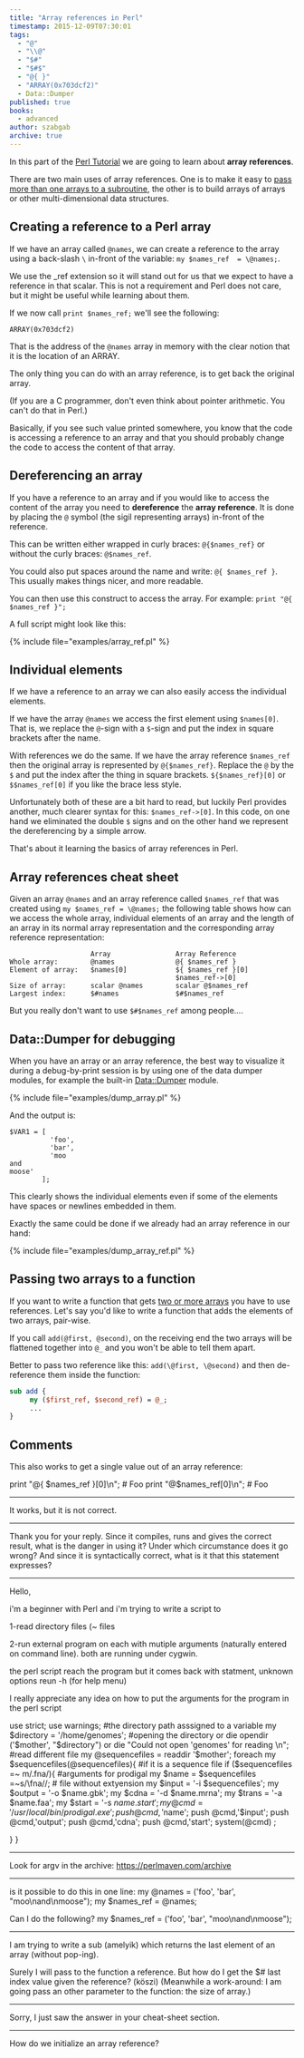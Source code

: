 ```yaml
---
title: "Array references in Perl"
timestamp: 2015-12-09T07:30:01
tags:
  - "@"
  - "\\@"
  - "$#"
  - "$#$"
  - "@{ }"
  - "ARRAY(0x703dcf2)"
  - Data::Dumper
published: true
books:
  - advanced
author: szabgab
archive: true
---
```



In this part of the [Perl Tutorial](/perl-tutorial)
we are going to learn about <b>array references</b>.


There are two main uses of array references. One is to make it easy
to [pass more than one arrays to a subroutine](/passing-two-arrays-to-a-function),
the other is to build arrays of arrays or other multi-dimensional data structures.

## Creating a reference to a Perl array

If we have an array called `@names`, we can create a reference
to the array using a back-slash `\` in-front of the variable:
`my $names_ref  = \@names;`.

We use the _ref extension so it will stand out for us
that we expect to have a reference in that scalar. This
is not a requirement and Perl does not care,
but it might be useful while learning about them.

If we now call `print $names_ref;` we'll see the following:

```
ARRAY(0x703dcf2)
```

That is the address of the `@names` array in memory
with the clear notion that it is the location of an ARRAY.

The only thing you can do with an array reference, is to get back the original
array.

(If you are a C programmer, don't even think about pointer arithmetic.
You can't do that in Perl.)

Basically, if you see such value printed somewhere, you know that
the code is accessing a reference to an array and that you should probably
change the code to access the content of that array.


## Dereferencing an array

If you have a reference to an array and if you would like to access
the content of the array you need to <b>dereference</b> the <b>array reference</b>.
It is done by placing the `@` symbol (the sigil representing arrays)
in-front of the reference.

This can be written either wrapped in curly braces: `@{$names_ref}`
or without the curly braces: `@$names_ref`.

You could also put spaces around the name and write: `@{ $names_ref }`.
This usually makes things nicer, and more readable.

You can then use this construct to access the array.
For example: `print "@{ $names_ref }";`

A full script might look like this:

{% include file="examples/array_ref.pl" %}

## Individual elements

If we have a reference to an array we can also easily access the individual elements.

If we have the array `@names` we access the first element using `$names[0]`.
That is, we replace the `@`-sign with a `$`-sign and put the index in 
square brackets after the name.

With references we do the same. If we have the array reference
`$names_ref` then the original array is represented by `@{$names_ref}`.
Replace the `@` by the `$` and put the index after the thing in square brackets.
`${$names_ref}[0]` or `$$names_ref[0]` if you like the brace less style.

Unfortunately both of these are a bit hard to read, but luckily Perl provides another, 
much clearer syntax for this: `$names_ref->[0]`.
In this code, on one hand we eliminated the double `$` signs and on the other hand
we represent the dereferencing by a simple arrow.

That's about it learning the basics of array references in Perl.

## Array references cheat sheet

Given an array `@names` and an array reference called `$names_ref`
that was created using `my $names_ref = \@names;` the following table shows
how can we access the whole array, individual elements of an array and the length of
an array in its normal array representation and the corresponding array reference
representation:

```
                    Array                Array Reference
Whole array:        @names               @{ $names_ref }
Element of array:   $names[0]            ${ $names_ref }[0]
                                         $names_ref->[0]
Size of array:      scalar @names        scalar @$names_ref
Largest index:      $#names              $#$names_ref
```

But you really don't want to use `$#$names_ref` among people....

## Data::Dumper for debugging

When you have an array or an array reference, the best way to visualize it
during a debug-by-print session is by using one of the data dumper modules,
for example the built-in [Data::Dumper](https://metacpan.org/pod/Data::Dumper) module.

{% include file="examples/dump_array.pl" %}

And the output is:

```
$VAR1 = [
          'foo',
          'bar',
          'moo
and
moose'
        ];
```

This clearly shows the individual elements even if some of the elements have spaces or newlines embedded in them.

Exactly the same could be done if we already had an array reference in our hand:

{% include file="examples/dump_array_ref.pl" %}


## Passing two arrays to a function

If you want to write a function that gets [two or more arrays](/passing-two-arrays-to-a-function)
you have to use references. Let's say you'd like to write a function that adds the elements of two arrays, pair-wise.

If you call `add(@first, @second)`, on the receiving end the two arrays will be flattened
together into `@_` and you won't be able to tell them apart.

Better to pass two reference like this: `add(\@first, \@second)` and then de-reference
them inside the function:

```perl
sub add {
     my ($first_ref, $second_ref) = @_;
     ...
}
```

## Comments

This also works to get a single value out of an array reference:

print "@{ $names_ref }[0]\n";    # Foo
print "@$names_ref[0]\n";    # Foo

---

It works, but it is not correct.

---

Thank you for your reply. Since it compiles, runs and gives the correct result, what is the danger in using it? Under which circumstance does it go wrong? And since it is syntactically correct, what is it that this statement expresses?

<hr>

Hello,

i'm a beginner with Perl and i'm trying to write a script to

1-read directory files (~ files

2-run external program on each with mutiple arguments (naturally entered on command line). both are running under cygwin.

the perl script reach the program but it comes back with statment, unknown options reun -h (for help menu)

I really appreciate any idea on how to put the arguments for the program in the perl script

use strict;
use warnings;
#the directory path asssigned to a variable
my $directory = '/home/genomes';
#opening the directory or die
opendir ('$mother', "$directory") or die "Could not open 'genomes' for reading \n";
#read different file
my @sequencefiles = readdir '$mother';
foreach my $sequencefiles(@sequencefiles){
#if it is a sequence file
if ($sequencefiles =~ m/.fna/){
#arguments for prodigal
my $name = $sequencefiles =~s/\fna//; # file without extyension
my $input = '-i $sequencefiles';
my $output = '-o $name.gbk';
my $cdna = '-d $name.mrna';
my $trans = '-a $name.faa';
my $start = '-s $name.start';
my @cmd= '/usr/local/bin/prodigal.exe';
push @cmd,'$name';
push @cmd,'$input';
push @cmd,'output';
push @cmd,'cdna';
push @cmd,'start';
system(@cmd) ;

}
}


---

Look for argv in the archive:  https://perlmaven.com/archive

<hr>

is it possible to do this in one line:
my @names = ('foo', 'bar', "moo\nand\nmoose");
my $names_ref = \@names;

Can I do the following?
my $names_ref = \('foo', 'bar', "moo\nand\nmoose");

<hr>

I am trying to write a sub (amelyik) which returns the last element of an array (without pop-ing).

Surely I will pass to the function a reference. But how do I get the $# last index value given the reference? (köszi) (Meanwhile a work-around: I am going pass an other parameter to the function: the size of array.)

---
Sorry, I just saw the answer in your cheat-sheet section.

<hr>

How do we initialize an array reference?


